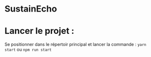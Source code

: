 # SustainEcho
# Lancer le projet :

Se positionner dans le répertoir principal et lancer la commande : ```yarn start``` ou  ```npm run start```
